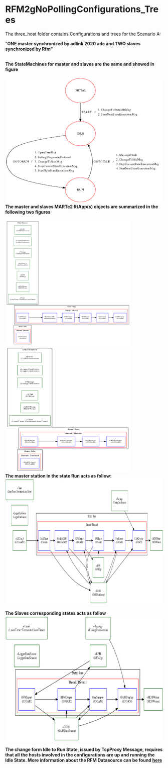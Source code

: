 # RFM2gNoPollingConfigurations_Trees

The three_host folder contains Configurations and trees  for the Scenario A:<br>
<p>
"<b>ONE master synchronized by adlink 2020 adc and TWO slaves synchronized by Rfm<b>"
</p>
<br>
The StateMachines for master and slaves are the same and showed in figure <br>
<br>
<img src="Docs/three_hosts/master/master_StateMachine.png" width="500" height="400">
<br>
The master and slaves MARTe2 RtApp(s) objects are summarized in the following two figures<br>
<br>
<img src="Docs/three_hosts/master/master_RTApp.png" width="400" height="400">

<img src="Docs/three_hosts/slaves/slave253_RTApp.png" width="400" height="400">

<br>
The master station in the state Run acts as follow:
<br>
<img src="Docs/three_hosts/master/master_StateRun.png" width="800" height="400"><br>
<br>
The Slaves corresponding states acts as follow 
<br>
<img src="Docs/three_hosts/slaves/slave253_StateRun.png"  width="600" height="400">

The change form Idle to Run State, issued by TcpProxy Message,  requires that all the hosts involved 
in the configurations  are up and running the Idle State.
More information about the RFM Datasource can be found [here](https://github.com/LucBonc/RFM2gNoPolling)
